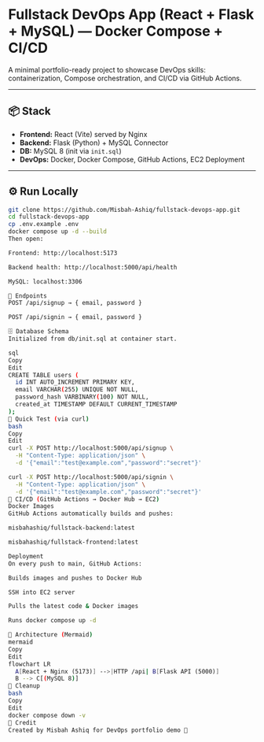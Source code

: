 # Fullstack DevOps App (React + Flask + MySQL) — Docker Compose + CI/CD  

A minimal portfolio-ready project to showcase DevOps skills: containerization, Compose orchestration, and CI/CD via GitHub Actions.  

---

## 📦 Stack
- **Frontend:** React (Vite) served by Nginx  
- **Backend:** Flask (Python) + MySQL Connector  
- **DB:** MySQL 8 (init via `init.sql`)  
- **DevOps:** Docker, Docker Compose, GitHub Actions, EC2 Deployment  

---

## ⚙️ Run Locally
```bash
git clone https://github.com/Misbah-Ashiq/fullstack-devops-app.git
cd fullstack-devops-app
cp .env.example .env
docker compose up -d --build
Then open:

Frontend: http://localhost:5173

Backend health: http://localhost:5000/api/health

MySQL: localhost:3306

🔐 Endpoints
POST /api/signup → { email, password }

POST /api/signin → { email, password }

🗄️ Database Schema
Initialized from db/init.sql at container start.

sql
Copy
Edit
CREATE TABLE users (
  id INT AUTO_INCREMENT PRIMARY KEY,
  email VARCHAR(255) UNIQUE NOT NULL,
  password_hash VARBINARY(100) NOT NULL,
  created_at TIMESTAMP DEFAULT CURRENT_TIMESTAMP
);
🧪 Quick Test (via curl)
bash
Copy
Edit
curl -X POST http://localhost:5000/api/signup \
  -H "Content-Type: application/json" \
  -d '{"email":"test@example.com","password":"secret"}'

curl -X POST http://localhost:5000/api/signin \
  -H "Content-Type: application/json" \
  -d '{"email":"test@example.com","password":"secret"}'
🐳 CI/CD (GitHub Actions → Docker Hub → EC2)
Docker Images
GitHub Actions automatically builds and pushes:

misbahashiq/fullstack-backend:latest

misbahashiq/fullstack-frontend:latest

Deployment
On every push to main, GitHub Actions:

Builds images and pushes to Docker Hub

SSH into EC2 server

Pulls the latest code & Docker images

Runs docker compose up -d

🧭 Architecture (Mermaid)
mermaid
Copy
Edit
flowchart LR
  A[React + Nginx (5173)] -->|HTTP /api| B[Flask API (5000)]
  B --> C[(MySQL 8)]
🧹 Cleanup
bash
Copy
Edit
docker compose down -v
📣 Credit
Created by Misbah Ashiq for DevOps portfolio demo 🚀
